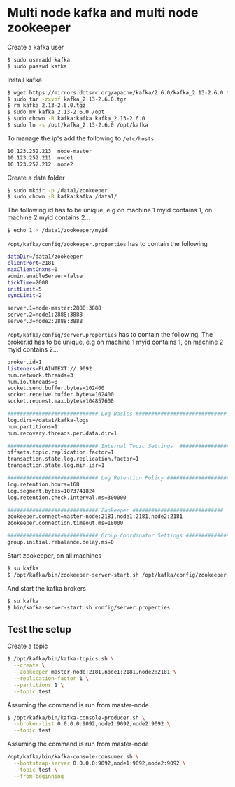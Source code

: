 # Multi node kafka and multi node zookeeper
Create a kafka user
```bash
$ sudo useradd kafka
$ sudo passwd kafka
```

Install kafka
```bash
$ wget https://mirrors.dotsrc.org/apache/kafka/2.6.0/kafka_2.13-2.6.0.tgz
$ sudo tar -zxvof kafka_2.13-2.6.0.tgz
$ rm kafka_2.13-2.6.0.tgz
$ sudo mv kafka_2.13-2.6.0 /opt
$ sudo chown -R kafka:kafka kafka_2.13-2.6.0
$ sudo ln -s /opt/kafka_2.13-2.6.0 /opt/kafka
```

To manage the ip's add the following to `/etc/hosts` 
```bash
10.123.252.213  node-master
10.123.252.211  node1
10.123.252.212  node2
```

Create a data folder
```bash
$ sudo mkdir -p /data1/zookeeper
$ sudo chown -R kafka:kafka /data1/
```

The following id has to be unique, e.g on machine 1 myid contains 1, on machine 2 myid contains 2... 
```bash
$ echo 1 > /data1/zookeeper/myid
```

`/opt/kafka/config/zookeeper.properties` has to contain the following
```bash
dataDir=/data1/zookeeper
clientPort=2181
maxClientCnxns=0
admin.enableServer=false
tickTime=2000
initLimit=5
syncLimit=2

server.1=node-master:2888:3888
server.2=node1:2888:3888
server.3=node2:2888:3888
```

`/opt/kafka/config/server.properties` has to contain the following. The broker.id has to be unique, e.g on machine 1 myid contains 1, on machine 2 myid contains 2... 
```bash
broker.id=1
listeners=PLAINTEXT://:9092
num.network.threads=3
num.io.threads=8
socket.send.buffer.bytes=102400
socket.receive.buffer.bytes=102400
socket.request.max.bytes=104857600

############################# Log Basics #############################
log.dirs=/data1/kafka-logs
num.partitions=1
num.recovery.threads.per.data.dir=1

############################# Internal Topic Settings  #############################
offsets.topic.replication.factor=1
transaction.state.log.replication.factor=1
transaction.state.log.min.isr=1

############################# Log Retention Policy #############################
log.retention.hours=168
log.segment.bytes=1073741824
log.retention.check.interval.ms=300000

############################# Zookeeper #############################
zookeeper.connect=master-node:2181,node1:2181,node2:2181
zookeeper.connection.timeout.ms=18000

############################# Group Coordinator Settings #############################
group.initial.rebalance.delay.ms=0
```

Start zookeeper, on all machines
```bash
$ su kafka
$ /opt/kafka/bin/zookeeper-server-start.sh /opt/kafka/config/zookeeper.properties
```

And start the kafka brokers
```bash
$ su kafka
$ bin/kafka-server-start.sh config/server.properties
```

## Test the setup
Create a topic
```bash
$ /opt/kafka/bin/kafka-topics.sh \
  --create \
  --zookeeper master-node:2181,node1:2181,node2:2181 \
  --replication-factor 1 \
  --partitions 1 \
  --topic test
```

Assuming the command is run from master-node
```bash
$ /opt/kafka/bin/kafka-console-producer.sh \
  --broker-list 0.0.0.0:9092,node1:9092,node2:9092 \
  --topic test
```

Assuming the command is run from master-node
```bash
/opt/kafka/bin/kafka-console-consumer.sh \
  --bootstrap-server 0.0.0.0:9092,node1:9092,node2:9092 \
  --topic test \
  --from-beginning
```